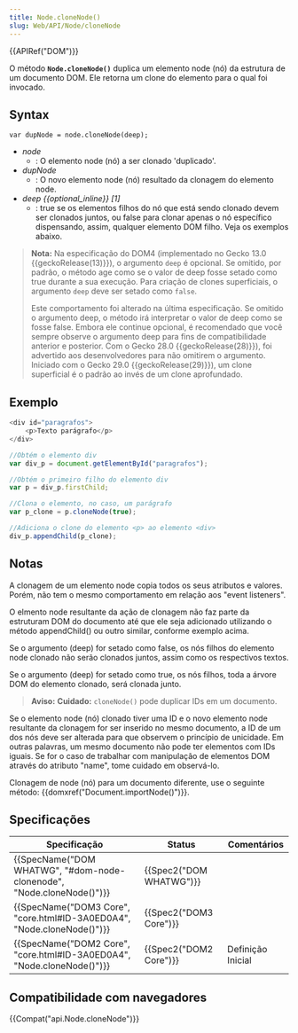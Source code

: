 ```yaml
---
title: Node.cloneNode()
slug: Web/API/Node/cloneNode
---
```


{{APIRef("DOM")}}

O método **`Node.cloneNode()`** duplica um elemento node (nó) da estrutura de um documento DOM. Ele retorna um clone do elemento para o qual foi invocado.

## Syntax

```
var dupNode = node.cloneNode(deep);
```

- _node_
  - : O elemento node (nó) a ser clonado 'duplicado'.
- _dupNode_
  - : O novo elemento node (nó) resultado da clonagem do elemento node.
- _deep {{optional_inline}} \[1]_
  - : true se os elementos filhos do nó que está sendo clonado devem ser clonados juntos, ou false para clonar apenas o nó específico dispensando, assim, qualquer elemento DOM filho. Veja os exemplos abaixo.

> **Nota:** Na especificação do DOM4 (implementado no Gecko 13.0 {{geckoRelease(13)}}), o argumento `deep` é opcional. Se omitido, por padrão, o método age como se o valor de deep fosse setado como true durante a sua execução. Para criação de clones superficiais, o argumento `deep` deve ser setado como `false`.
>
> Este comportamento foi alterado na última especificação. Se omitido o argumento deep, o método irá interpretar o valor de deep como se fosse false. Embora ele continue opcional, é recomendado que você sempre observe o argumento deep para fins de compatibilidade anterior e posterior. Com o Gecko 28.0 {{geckoRelease(28)}}), foi advertido aos desenvolvedores para não omitirem o argumento. Iniciado com o Gecko 29.0 {{geckoRelease(29)}}), um clone superficial é o padrão ao invés de um clone aprofundado.

## Exemplo

```js
<div id="paragrafos">
    <p>Texto parágrafo</p>
</div>

//Obtém o elemento div
var div_p = document.getElementById("paragrafos");

//Obtém o primeiro filho do elemento div
var p = div_p.firstChild;

//Clona o elemento, no caso, um parágrafo
var p_clone = p.cloneNode(true);

//Adiciona o clone do elemento <p> ao elemento <div>
div_p.appendChild(p_clone);
```

## Notas

A clonagem de um elemento node copia todos os seus atributos e valores. Porém, não tem o mesmo comportamento em relação aos "event listeners".

O elmento node resultante da ação de clonagem não faz parte da estruturam DOM do documento até que ele seja adicionado utilizando o método appendChild() ou outro similar, conforme exemplo acima.

Se o argumento (deep) for setado como false, os nós filhos do elemento node clonado não serão clonados juntos, assim como os respectivos textos.

Se o argumento (deep) for setado como true, os nós filhos, toda a árvore DOM do elemento clonado, será clonada junto.

> **Aviso:** **Cuidado:** `cloneNode()` pode duplicar IDs em um documento.

Se o elemento node (nó) clonado tiver uma ID e o novo elemento node resultante da clonagem for ser inserido no mesmo documento, a ID de um dos nós deve ser alterada para que observem o princípio de unicidade. Em outras palavras, um mesmo documento não pode ter elementos com IDs iguais. Se for o caso de trabalhar com manipulação de elementos DOM através do atributo "name", tome cuidado em observá-lo.

Clonagem de node (nó) para um documento diferente, use o seguinte método: {{domxref("Document.importNode()")}}.

## Specificações

| Specificação                                                                                 | Status                           | Comentários       |
| -------------------------------------------------------------------------------------------- | -------------------------------- | ----------------- |
| {{SpecName("DOM WHATWG", "#dom-node-clonenode", "Node.cloneNode()")}} | {{Spec2("DOM WHATWG")}} |                   |
| {{SpecName("DOM3 Core", "core.html#ID-3A0ED0A4", "Node.cloneNode()")}} | {{Spec2("DOM3 Core")}}     |                   |
| {{SpecName("DOM2 Core", "core.html#ID-3A0ED0A4", "Node.cloneNode()")}} | {{Spec2("DOM2 Core")}}     | Definição Inicial |

## Compatibilidade com navegadores

{{Compat("api.Node.cloneNode")}}
